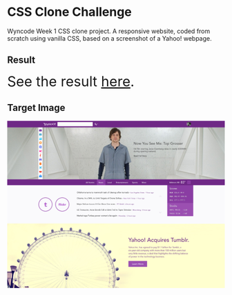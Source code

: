 # CSS Clone Challenge
Wyncode Week 1 CSS clone project. A responsive website, coded from scratch using vanilla CSS, based on a screenshot of a Yahoo! webpage.

## Result
<span style="font-size:2rem;">See the result [here](https://mr-bean.netlify.app).</span>

## Target Image
![Yahoo! page screenshot](/yahoo_eisenberg.jpg)



